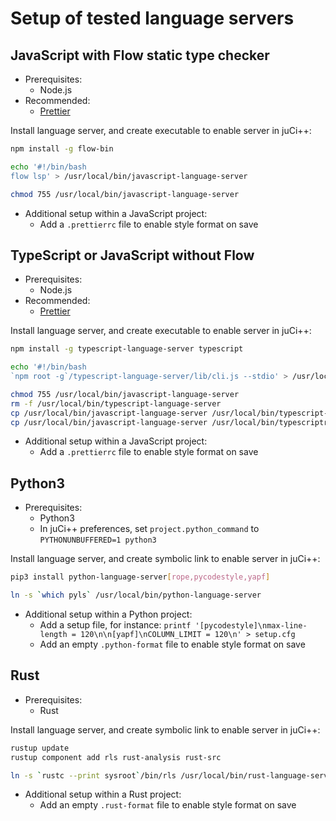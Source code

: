 # Setup of tested language servers

## JavaScript with Flow static type checker
* Prerequisites:
    * Node.js
* Recommended:
    * [Prettier](https://github.com/prettier/prettier)

Install language server, and create executable to enable server in juCi++:
```sh
npm install -g flow-bin

echo '#!/bin/bash
flow lsp' > /usr/local/bin/javascript-language-server

chmod 755 /usr/local/bin/javascript-language-server
```

* Additional setup within a JavaScript project:
    * Add a `.prettierrc` file to enable style format on save

## TypeScript or JavaScript without Flow
* Prerequisites:
    * Node.js
* Recommended:
    * [Prettier](https://github.com/prettier/prettier)

Install language server, and create executable to enable server in juCi++:
```sh
npm install -g typescript-language-server typescript

echo '#!/bin/bash
`npm root -g`/typescript-language-server/lib/cli.js --stdio' > /usr/local/bin/javascript-language-server

chmod 755 /usr/local/bin/javascript-language-server
rm -f /usr/local/bin/typescript-language-server
cp /usr/local/bin/javascript-language-server /usr/local/bin/typescript-language-server
cp /usr/local/bin/javascript-language-server /usr/local/bin/typescriptreact-language-server
```

* Additional setup within a JavaScript project:
    * Add a `.prettierrc` file to enable style format on save

## Python3
* Prerequisites:
    * Python3
    * In juCi++ preferences, set `project.python_command` to `PYTHONUNBUFFERED=1 python3`

Install language server, and create symbolic link to enable server in juCi++:
```sh
pip3 install python-language-server[rope,pycodestyle,yapf]

ln -s `which pyls` /usr/local/bin/python-language-server
```

* Additional setup within a Python project:
    * Add a setup file, for instance: `printf '[pycodestyle]\nmax-line-length = 120\n\n[yapf]\nCOLUMN_LIMIT = 120\n' > setup.cfg`
    * Add an empty `.python-format` file to enable style format on save

## Rust
* Prerequisites:
    * Rust
      
Install language server, and create symbolic link to enable server in juCi++:
```sh
rustup update
rustup component add rls rust-analysis rust-src

ln -s `rustc --print sysroot`/bin/rls /usr/local/bin/rust-language-server
```

* Additional setup within a Rust project:
    * Add an empty `.rust-format` file to enable style format on save
